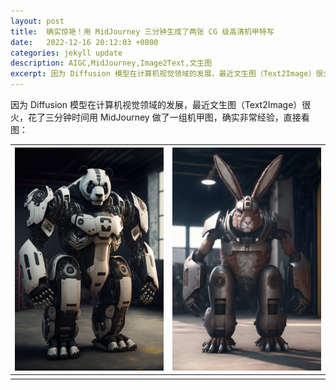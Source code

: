 ```yaml
---
layout: post
title:  确实惊艳！用 MidJourney 三分钟生成了两张 CG 级高清机甲特写
date:   2022-12-16 20:12:03 +0800
categories: jekyll update
description: AIGC,MidJourney,Image2Text,文生图
excerpt: 因为 Diffusion 模型在计算机视觉领域的发展，最近文生图（Text2Image）很火，花了三分钟时间做了一组机甲图，确实非常经验 ……
---
```


因为 Diffusion 模型在计算机视觉领域的发展，最近文生图（Text2Image）很火，花了三分钟时间用 MidJourney 做了一组机甲图，确实非常经验，直接看图：

| ![image](/img/src/2022-12-16-midjourney-first-test-1.png) | ![image](/img/src/2022-12-16-midjourney-first-test-2.png) |
|-|-|
|||

